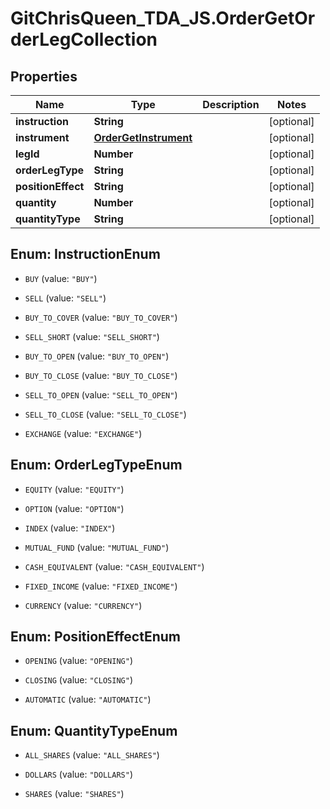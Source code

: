 # GitChrisQueen_TDA_JS.OrderGetOrderLegCollection

## Properties
Name | Type | Description | Notes
------------ | ------------- | ------------- | -------------
**instruction** | **String** |  | [optional] 
**instrument** | [**OrderGetInstrument**](OrderGetInstrument.md) |  | [optional] 
**legId** | **Number** |  | [optional] 
**orderLegType** | **String** |  | [optional] 
**positionEffect** | **String** |  | [optional] 
**quantity** | **Number** |  | [optional] 
**quantityType** | **String** |  | [optional] 


<a name="InstructionEnum"></a>
## Enum: InstructionEnum


* `BUY` (value: `"BUY"`)

* `SELL` (value: `"SELL"`)

* `BUY_TO_COVER` (value: `"BUY_TO_COVER"`)

* `SELL_SHORT` (value: `"SELL_SHORT"`)

* `BUY_TO_OPEN` (value: `"BUY_TO_OPEN"`)

* `BUY_TO_CLOSE` (value: `"BUY_TO_CLOSE"`)

* `SELL_TO_OPEN` (value: `"SELL_TO_OPEN"`)

* `SELL_TO_CLOSE` (value: `"SELL_TO_CLOSE"`)

* `EXCHANGE` (value: `"EXCHANGE"`)




<a name="OrderLegTypeEnum"></a>
## Enum: OrderLegTypeEnum


* `EQUITY` (value: `"EQUITY"`)

* `OPTION` (value: `"OPTION"`)

* `INDEX` (value: `"INDEX"`)

* `MUTUAL_FUND` (value: `"MUTUAL_FUND"`)

* `CASH_EQUIVALENT` (value: `"CASH_EQUIVALENT"`)

* `FIXED_INCOME` (value: `"FIXED_INCOME"`)

* `CURRENCY` (value: `"CURRENCY"`)




<a name="PositionEffectEnum"></a>
## Enum: PositionEffectEnum


* `OPENING` (value: `"OPENING"`)

* `CLOSING` (value: `"CLOSING"`)

* `AUTOMATIC` (value: `"AUTOMATIC"`)




<a name="QuantityTypeEnum"></a>
## Enum: QuantityTypeEnum


* `ALL_SHARES` (value: `"ALL_SHARES"`)

* `DOLLARS` (value: `"DOLLARS"`)

* `SHARES` (value: `"SHARES"`)





